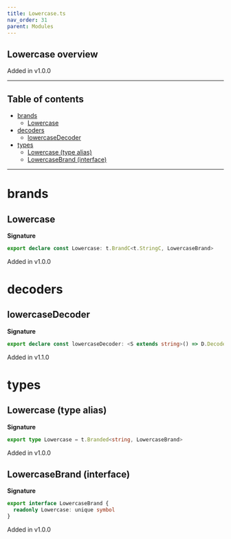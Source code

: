 ```yaml
---
title: Lowercase.ts
nav_order: 31
parent: Modules
---
```


## Lowercase overview

Added in v1.0.0

---

<h2 class="text-delta">Table of contents</h2>

- [brands](#brands)
  - [Lowercase](#lowercase)
- [decoders](#decoders)
  - [lowercaseDecoder](#lowercasedecoder)
- [types](#types)
  - [Lowercase (type alias)](#lowercase-type-alias)
  - [LowercaseBrand (interface)](#lowercasebrand-interface)

---

# brands

## Lowercase

**Signature**

```ts
export declare const Lowercase: t.BrandC<t.StringC, LowercaseBrand>
```

Added in v1.0.0

# decoders

## lowercaseDecoder

**Signature**

```ts
export declare const lowercaseDecoder: <S extends string>() => D.Decoder<S, t.Branded<S, LowercaseBrand>>
```

Added in v1.1.0

# types

## Lowercase (type alias)

**Signature**

```ts
export type Lowercase = t.Branded<string, LowercaseBrand>
```

Added in v1.0.0

## LowercaseBrand (interface)

**Signature**

```ts
export interface LowercaseBrand {
  readonly Lowercase: unique symbol
}
```

Added in v1.0.0
